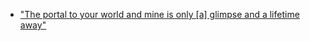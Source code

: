 * ["The portal to your world and mine is only [a] glimpse and a lifetime away"](https://cdn.discordapp.com/attachments/509169943095410689/600202612909801472/profile.png)
